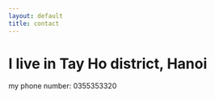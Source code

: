 ```yaml
---
layout: default
title: contact
---
```


<h1>I live in Tay Ho district, Hanoi</h1>
<p>my phone number: 0355353320</p> 
